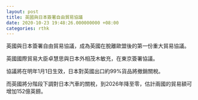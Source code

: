 ```yaml
---
layout: post
title: 英國與日本簽署自由貿易協議
date: 2020-10-23 19:48:26.000000000 +08:00
categories: rthk
---
```


英國與日本簽署自由貿易協議，成為英國在脫離歐盟後的第一份重大貿易協議。

英國國際貿易大臣卓慧思與日本外相茂木敏充，在東京簽署協議。

協議將在明年1月1日生效，日本對英國出口約99%貨品將撤銷關稅。

而英國將分階段下調對日本汽車的關稅，到2026年降至零，估計兩國的貿易額可增加152億英鎊。
